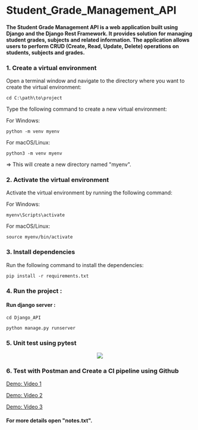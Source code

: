 # Student_Grade_Management_API

#### The Student Grade Management API is a web application built using Django and the Django Rest Framework. It provides solution for managing student grades, subjects and related information. The application allows users to perform CRUD (Create, Read, Update, Delete) operations on students, subjects and grades.

### 1. Create a virtual environment
Open a terminal window and navigate to the directory where you want to create the virtual environment:
```
cd C:\path\to\project
```
Type the following command to create a new virtual environment:

For Windows:
```
python -m venv myenv
```
For macOS/Linux:
```
python3 -m venv myenv
```
=> This will create a new directory named "myenv".

### 2. Activate the virtual environment

Activate the virtual environment by running the following command:

For Windows:
```
myenv\Scripts\activate
```
For macOS/Linux:
```
source myenv/bin/activate
```
### 3. Install dependencies

Run the following command to install the dependencies:
```
pip install -r requirements.txt
```
### 4. Run the project :

####  Run django server : 
```
cd Django_API
```
```
python manage.py runserver
```
### 5. Unit test using pytest 

<div align="center">
<img src="https://github.com/WiemFd/Student_Grade_Management_REST_API/assets/128514665/6057e453-0ba4-47c2-bd95-155989deb0d6.png">
</div>

### 6. Test with Postman and Create a CI pipeline using Github 

[Demo: Video 1](https://mega.nz/file/3UEEgAoI#2qilq0fVa7ZXLL2rY4w4AAl9nhaqRJCwwbZrU60NKOo)

[Demo: Video 2](https://mega.nz/file/ycsAgTDK#OlOgZ-fBdMlw2iYUbOV83gVqDejBQiXsKXf3N-SRw2U)

[Demo: Video 3](https://mega.nz/file/Pd0gnRbY#1NFMi0uoFe3gzUH4E68pnmkQbk8SStxbORH6ZkwHSyg)

#### For more details open "notes.txt".


 








